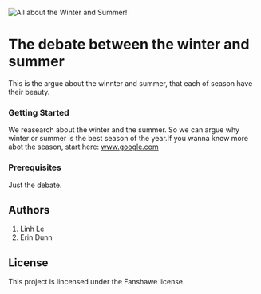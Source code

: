 ![All about the Winter and Summer!](3100983902_4540be2aae_b.jpg "Season")
# The debate between the winter and summer
This is the argue about the winnter and summer, that each of season have their beauty.

### Getting Started
We reasearch about the winter and the summer. So we can argue why winter or summer is the best season of the year.If you wanna know more abot the season, start here: www.google.com

### Prerequisites 
Just the debate.

## Authors
1. Linh Le
2. Erin Dunn

## License
This project is lincensed under the Fanshawe license.
